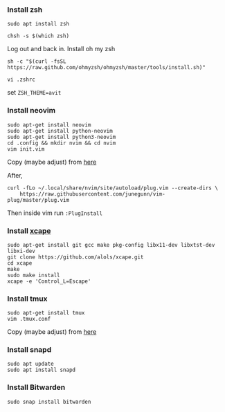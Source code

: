 ### Install zsh
```
sudo apt install zsh
```
```
chsh -s $(which zsh)
```

Log out and back in.
Install oh my zsh
```
sh -c "$(curl -fsSL https://raw.github.com/ohmyzsh/ohmyzsh/master/tools/install.sh)"
```

```
vi .zshrc
```
set `ZSH_THEME=avit`

### Install neovim
```
sudo apt-get install neovim
sudo apt-get install python-neovim
sudo apt-get install python3-neovim
cd .config && mkdir nvim && cd nvim
vim init.vim
```
Copy (maybe adjust) from [here](https://github.com/markvanlan/marks-config/blob/master/.config/nvim/init.vim)

After,

```
curl -fLo ~/.local/share/nvim/site/autoload/plug.vim --create-dirs \
    https://raw.githubusercontent.com/junegunn/vim-plug/master/plug.vim
```

Then inside vim run `:PlugInstall`

### Install [xcape](https://github.com/alols/xcape)
```
sudo apt-get install git gcc make pkg-config libx11-dev libxtst-dev libxi-dev
git clone https://github.com/alols/xcape.git
cd xcape
make
sudo make install
xcape -e 'Control_L=Escape'
```

### Install tmux
```
sudo apt-get install tmux
vim .tmux.conf
```
Copy (maybe adjust) from [here](https://github.com/markvanlan/marks-config/blob/master/.tmux.conf)

### Install snapd
```
sudo apt update
sudo apt install snapd
```

### Install Bitwarden
```
sudo snap install bitwarden
```
